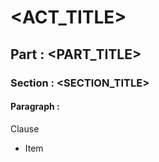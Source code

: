 # <ACT_TITLE>

## Part <NUMBER>: <PART_TITLE>
### Section <NUMBER>: <SECTION_TITLE>
#### Paragraph <NUMBER>: 
Clause
- Item
